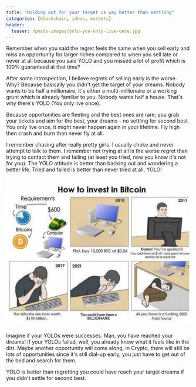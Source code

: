 ```yaml
---
title: "Holding out for your target is way better than settling"
categories: [blockchain, ideas, markets]
header:
  teaser: /posts-images/yolo-you-only-live-once.jpg
---
```


Remember when you said the regret feels the same when you sell early and miss an opportunity for larger riches compared to when you sell late or never at all because you said YOLO and you missed a lot of profit which is 100% guaranteed at that time?

After some introspection, I believe regrets of selling early is the worse. Why? Because basically you didn't get the target of your dreams. Nobody wants to be half a millionaire, it's either a multi-millionaire or a working grunt which is already familiar to you. Nobody wants half a house. That's why there's YOLO (You only live once).

Because opportunities are fleeting and the best ones are rare; you grab your tickets and aim for the best, your dreams - no settling for second best. You only live once, it might never happen again in your lifetime. Fly high then crash and burn than never fly at all.

I remember chasing after really pretty girls. I usually choke and never attempt to talk to them. I remember not trying at all is the worse regret than trying to 
contact them and failing (at least you tried, now you know it's not for you). The YOLO attitude is better than backing out and wondering a better life. Tried 
and failed is better than never tried at all, YOLO!

![bitcoin](/posts-images/bitcoin-yolo.jpg "regrets")

Imagine if your YOLOs were successes. Man, you have reached your dreams! If your YOLOs failed, well, you already know what it feels like in the dirt. Maybe another opportunity will come along, in Crypto, there will still be lots of opportunities since it's still dial-up early, you just have to get out of the bed and search for them.

YOLO is better than regretting you could have reach your target dreams if you didn't settle for second best.